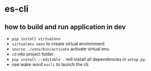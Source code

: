 # es-cli

## how to build and run application in dev
- `pip install virtualenv`
- `virtualenv venv` to create virtual environment
- `source ./venv/bin/activate` activate virtual env.
- `cd` into project folder.
- `pip install --editable .` will install all dependencies in `setup.py`.
- use wake word `escli` to launch the cli.